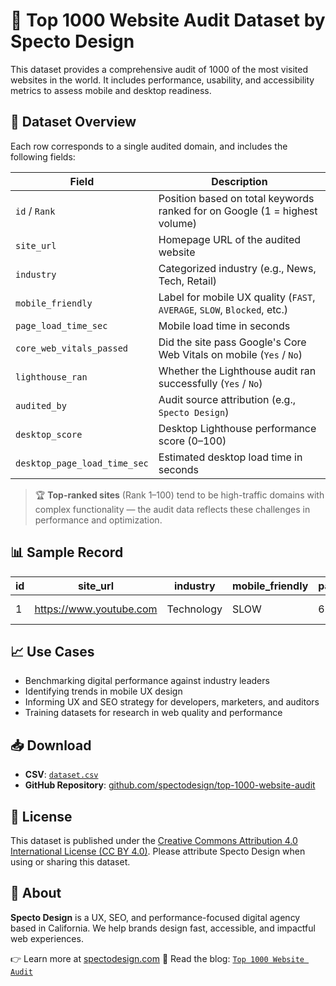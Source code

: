 # 🧠 Top 1000 Website Audit Dataset by Specto Design

This dataset provides a comprehensive audit of 1000 of the most visited websites in the world. It includes performance, usability, and accessibility metrics to assess mobile and desktop readiness.

## 📂 Dataset Overview

Each row corresponds to a single audited domain, and includes the following fields:

| Field                       | Description                                                                |
|-----------------------------|----------------------------------------------------------------------------|
| `id` / `Rank`               | Position based on total keywords ranked for on Google (1 = highest volume) |
| `site_url`                  | Homepage URL of the audited website                                        |
| `industry`                  | Categorized industry (e.g., News, Tech, Retail)                            |
| `mobile_friendly`           | Label for mobile UX quality (`FAST`, `AVERAGE`, `SLOW`, `Blocked`, etc.)   |
| `page_load_time_sec`        | Mobile load time in seconds                                                |
| `core_web_vitals_passed`    | Did the site pass Google's Core Web Vitals on mobile (`Yes` / `No`)        |
| `lighthouse_ran`            | Whether the Lighthouse audit ran successfully (`Yes` / `No`)               |
| `audited_by`                | Audit source attribution (e.g., `Specto Design`)                           |
| `desktop_score`             | Desktop Lighthouse performance score (0–100)                               |
| `desktop_page_load_time_sec`| Estimated desktop load time in seconds                                     |

> 🏆 **Top-ranked sites** (Rank 1–100) tend to be high-traffic domains with complex functionality — the audit data reflects these challenges in performance and optimization.


## 📊 Sample Record

| id | site_url              | industry     | mobile_friendly | page_load_time_sec | core_web_vitals_passed | lighthouse_ran | audited_by    | desktop_score | desktop_page_load_time_sec |
|----|------------------------|--------------|------------------|---------------------|--------------------------|----------------|----------------|----------------|------------------------------|
| 1  | https://www.youtube.com | Technology   | SLOW             | 6.8                 | No                      | Yes            | Specto Design | 44.0           | 3                            |

## 📈 Use Cases

- Benchmarking digital performance against industry leaders
- Identifying trends in mobile UX design
- Informing UX and SEO strategy for developers, marketers, and auditors
- Training datasets for research in web quality and performance

## 📥 Download

- **CSV**: [`dataset.csv`](https://www.spectodesign.com/wp-content/uploads/2025/06/dataset.csv)
- **GitHub Repository**: [github.com/spectodesign/top-1000-website-audit](https://github.com/spectodesign/top-1000-website-audit)

## 🔖 License

This dataset is published under the [Creative Commons Attribution 4.0 International License (CC BY 4.0)](https://creativecommons.org/licenses/by/4.0/). Please attribute Specto Design when using or sharing this dataset.

## 🏢 About

**Specto Design** is a UX, SEO, and performance-focused digital agency based in California. We help brands design fast, accessible, and impactful web experiences.

👉 Learn more at [spectodesign.com](https://www.spectodesign.com)
📖 Read the blog: [`Top 1000 Website Audit`](https://www.spectodesign.com/thoughts/marketing/top-1000-websites-audit/)
